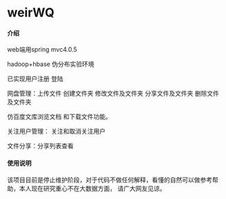 # weirWQ

#### 介绍
web端用spring mvc4.0.5

hadoop+hbase 伪分布实验环境

已实现用户注册 登陆

网盘管理：上传文件 创建文件夹 修改文件及文件夹 分享文件及文件夹 删除文件及文件夹

仿百度文库浏览文档 和下载文件功能。

关注用户管理： 关注和取消关注用户

文件分享：分享列表查看


#### 使用说明
该项目目前是停止维护阶段，对于代码不做任何解释，看懂的自然可以做参考帮助，本人现在研究重心不在大数据方面，
请广大网友见谅。
